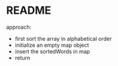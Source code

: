 # README

approach: 
- first sort the array in alphabetical order
- initialize an empty map object
- insert the sortedWords in map
- return 